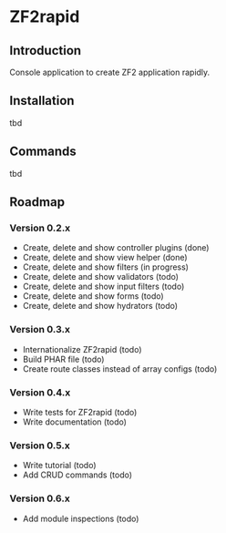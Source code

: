 # ZF2rapid

## Introduction

Console application to create ZF2 application rapidly.

## Installation

tbd

## Commands

tbd

## Roadmap

### Version 0.2.x

* Create, delete and show controller plugins    (done)
* Create, delete and show view helper           (done)
* Create, delete and show filters               (in progress)
* Create, delete and show validators            (todo)
* Create, delete and show input filters         (todo)
* Create, delete and show forms                 (todo)
* Create, delete and show hydrators             (todo)

### Version 0.3.x

* Internationalize ZF2rapid                     (todo)
* Build PHAR file                               (todo)
* Create route classes instead of array configs (todo)

### Version 0.4.x

* Write tests for ZF2rapid                      (todo)
* Write documentation                           (todo)

### Version 0.5.x

* Write tutorial                                (todo)
* Add CRUD commands                             (todo)

### Version 0.6.x

* Add module inspections                        (todo)
